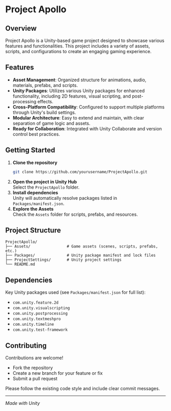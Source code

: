 # Project Apollo

## Overview
Project Apollo is a Unity-based game project designed to showcase various features and functionalities. This project includes a variety of assets, scripts, and configurations to create an engaging gaming experience.

## Features
- **Asset Management**: Organized structure for animations, audio, materials, prefabs, and scripts.
- **Unity Packages**: Utilizes various Unity packages for enhanced functionality, including 2D features, visual scripting, and post-processing effects.
- **Cross-Platform Compatibility**: Configured to support multiple platforms through Unity's build settings.
- **Modular Architecture**: Easy to extend and maintain, with clear separation of game logic and assets.
- **Ready for Collaboration**: Integrated with Unity Collaborate and version control best practices.

## Getting Started

1. **Clone the repository**  
   ```sh
   git clone https://github.com/yourusername/ProjectApollo.git
   ```
2. **Open the project in Unity Hub**  
   Select the `ProjectApollo` folder.
3. **Install dependencies**  
   Unity will automatically resolve packages listed in `Packages/manifest.json`.
4. **Explore the Assets**  
   Check the `Assets` folder for scripts, prefabs, and resources.

## Project Structure

```
ProjectApollo/
├── Assets/                # Game assets (scenes, scripts, prefabs, etc.)
├── Packages/              # Unity package manifest and lock files
├── ProjectSettings/       # Unity project settings
└── README.md
```

## Dependencies

Key Unity packages used (see `Packages/manifest.json` for full list):
- `com.unity.feature.2d`
- `com.unity.visualscripting`
- `com.unity.postprocessing`
- `com.unity.textmeshpro`
- `com.unity.timeline`
- `com.unity.test-framework`

## Contributing

Contributions are welcome!  
- Fork the repository
- Create a new branch for your feature or fix
- Submit a pull request

Please follow the existing code style and include clear commit messages.

---
*Made with Unity*
